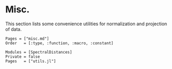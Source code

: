 # Misc.
This section lists some convenience utilities for normalization and projection of data.

```@index
Pages = ["misc.md"]
Order   = [:type, :function, :macro, :constant]
```
```@autodocs
Modules = [SpectralDistances]
Private = false
Pages   = ["utils.jl"]
```
